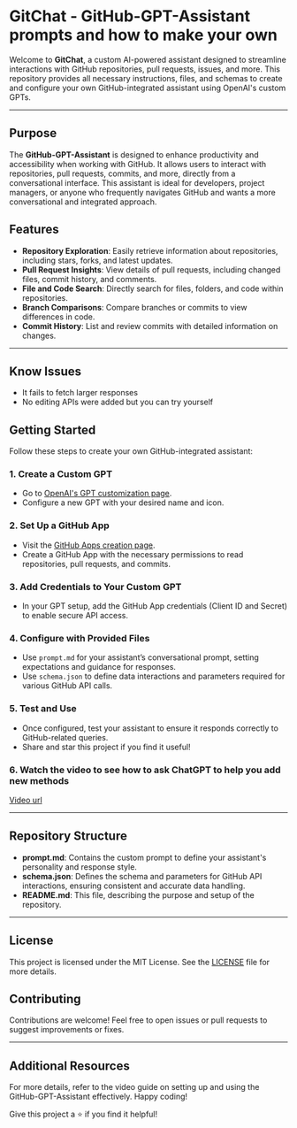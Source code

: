 # GitChat - GitHub-GPT-Assistant prompts and how to make your own

Welcome to **GitChat**, a custom AI-powered assistant designed to streamline interactions with GitHub repositories, pull requests, issues, and more. This repository provides all necessary instructions, files, and schemas to create and configure your own GitHub-integrated assistant using OpenAI's custom GPTs.

---

## Purpose

The **GitHub-GPT-Assistant** is designed to enhance productivity and accessibility when working with GitHub. It allows users to interact with repositories, pull requests, commits, and more, directly from a conversational interface. This assistant is ideal for developers, project managers, or anyone who frequently navigates GitHub and wants a more conversational and integrated approach.

## Features

- **Repository Exploration**: Easily retrieve information about repositories, including stars, forks, and latest updates.
- **Pull Request Insights**: View details of pull requests, including changed files, commit history, and comments.
- **File and Code Search**: Directly search for files, folders, and code within repositories.
- **Branch Comparisons**: Compare branches or commits to view differences in code.
- **Commit History**: List and review commits with detailed information on changes.

---

## Know Issues

- It fails to fetch larger responses
- No editing APIs were added but you can try yourself

## Getting Started

Follow these steps to create your own GitHub-integrated assistant:

### 1. Create a Custom GPT
- Go to [OpenAI's GPT customization page](https://chatgpt.com/gpts/editor).
- Configure a new GPT with your desired name and icon.

### 2. Set Up a GitHub App
- Visit the [GitHub Apps creation page](https://github.com/settings/developers).
- Create a GitHub App with the necessary permissions to read repositories, pull requests, and commits.

### 3. Add Credentials to Your Custom GPT
- In your GPT setup, add the GitHub App credentials (Client ID and Secret) to enable secure API access.

### 4. Configure with Provided Files
- Use `prompt.md` for your assistant’s conversational prompt, setting expectations and guidance for responses.
- Use `schema.json` to define data interactions and parameters required for various GitHub API calls.

### 5. Test and Use
- Once configured, test your assistant to ensure it responds correctly to GitHub-related queries.
- Share and star this project if you find it useful!

### 6. Watch the video to see how to ask ChatGPT to help you add new methods
[Video url](TODO)

---

## Repository Structure

- **prompt.md**: Contains the custom prompt to define your assistant's personality and response style.
- **schema.json**: Defines the schema and parameters for GitHub API interactions, ensuring consistent and accurate data handling.
- **README.md**: This file, describing the purpose and setup of the repository.

---

## License

This project is licensed under the MIT License. See the [LICENSE](LICENSE) file for more details.

## Contributing

Contributions are welcome! Feel free to open issues or pull requests to suggest improvements or fixes.

---

## Additional Resources

For more details, refer to the video guide on setting up and using the GitHub-GPT-Assistant effectively. Happy coding!

Give this project a ⭐ if you find it helpful!

